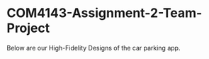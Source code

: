 # COM4143-Assignment-2-Team-Project

Below are our High-Fidelity Designs of the car parking app.




